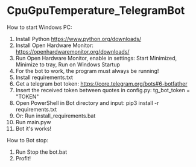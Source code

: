 # CpuGpuTemperature_TelegramBot
How to start Windows PC:
1. Install Python https://www.python.org/downloads/
2. Install Open Hardware Monitor: https://openhardwaremonitor.org/downloads/
3. Run Open Hardware Monitor, enable in settings: Start Minimized, Minimize to tray, Run on Windows Startup
4. For the bot to work, the program must always be running!
5. Install requirements.txt
6. Get a telegram bot token: https://core.telegram.org/bots#6-botfather
7. Insert the received token between quotes in config.py: tg_bot_token = "TOKEN"
8. Open PowerShell in Bot directory and input: pip3 install -r requirements.txt
9. Or: Run install_requirements.bat
10. Run main.pyw
11. Bot it's works!

How to Bot stop:
1. Run Stop the bot.bat
2. Profit!

